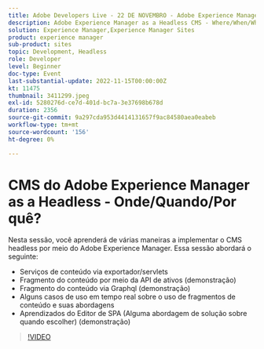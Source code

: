 ```yaml
---
title: Adobe Developers Live - 22 DE NOVEMBRO - Adobe Experience Manager as a Headless CMS - Onde/Quando/Por quê?
description: Adobe Experience Manager as a Headless CMS - Where/When/Why?Nesta sessão, você aprenderá a implementar o CMS headless por meio do Adobe Experience Manager de várias maneiras. Esta sessão abordará o seguinte - Serviços de conteúdo por meio do exportador/servlets Fragmento de conteúdo por meio da API de ativos (demonstração) Fragmento de conteúdo por meio do Graphql (demonstração) Alguns casos de uso em tempo real sobre o uso de fragmentos de conteúdo e suas abordagens Aprendizagens do Editor de SPA (Alguma abordagem de solução sobre quando escolher) (demonstração)
solution: Experience Manager,Experience Manager Sites
product: experience manager
sub-product: sites
topic: Development, Headless
role: Developer
level: Beginner
doc-type: Event
last-substantial-update: 2022-11-15T00:00:00Z
kt: 11475
thumbnail: 3411299.jpeg
exl-id: 5280276d-ce7d-401d-bc7a-3e37698b678d
duration: 2356
source-git-commit: 9a297cda953d4414131657f9ac84580aea0eabeb
workflow-type: tm+mt
source-wordcount: '156'
ht-degree: 0%

---
```


# CMS do Adobe Experience Manager as a Headless - Onde/Quando/Por quê?

Nesta sessão, você aprenderá de várias maneiras a implementar o CMS headless por meio do Adobe Experience Manager. Essa sessão abordará o seguinte:

* Serviços de conteúdo via exportador/servlets
* Fragmento do conteúdo por meio da API de ativos (demonstração)
* Fragmento do conteúdo via Graphql (demonstração)
* Alguns casos de uso em tempo real sobre o uso de fragmentos de conteúdo e suas abordagens
* Aprendizados do Editor de SPA (Alguma abordagem de solução sobre quando escolher) (demonstração)

>[!VIDEO](https://video.tv.adobe.com/v/3411299/?quality=12&learn=on)
